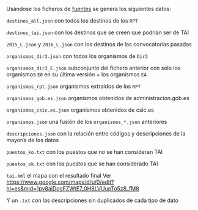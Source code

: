 Usándose los ficheros de [fuentes](../fuentes/) se genera los siguientes datos:

`destinos_all.json` con todos los destinos de los `RPT`

`destinos_tai.json` con los destinos que se creen que podrían ser de TAI

`2015_L.json` y `2016_L.json` con los destinos de las convocatorias pasadas

`organismos_dir3.json` con todos los organismos de `Dir3`

`organismos_dir3_E.json` subconjunto del fichero anterior con solo los organismos `E0` en su última versión + los organismos `EA`

`organismos_rpt.json` organismos extraídos de los `RPT`

`organismos_gob.es.json` organismos obtenidos de administracion.gob.es

`organismos_csic.es.json` organismos obtenidos de csic.es

`organismos.json` una fusión de los `organismos_*.json` anteriores

`descripciones.json` con la relación entre códigos y descripciones de la mayoría de los datos

`puestos_ko.txt` con los puestos que no se han consideran TAI

`puestos_ok.txt` con los puestos que se han considerado TAI

`tai.kml` el mapa con el resultado final
Ver https://www.google.com/maps/d/u/0/edit?hl=es&mid=1pv8aiDcgFZWtE7_0H8LVUupTo5z8_fM8

Y un `.txt` con las descripciones sin duplicados de cada tipo de dato
